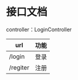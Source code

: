 # 接口文档

controller：LoginController

| url      | 功能 |
| -------- | ---- |
| /login   | 登录 |
| /regiter | 注册 |
